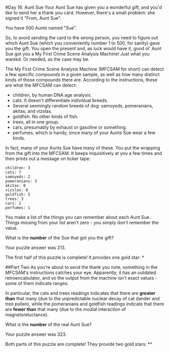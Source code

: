 #Day 16: Aunt Sue
Your Aunt Sue has given you a wonderful gift, and you'd like to send her a thank you card. However, there's a small problem: she signed it "From, Aunt Sue".

You have 500 Aunts named "Sue".

So, to avoid sending the card to the wrong person, you need to figure out which Aunt Sue (which you conveniently number 1 to 500, for sanity) gave you the gift. You open the present and, as luck would have it, good ol' Aunt Sue got you a My First Crime Scene Analysis Machine! Just what you wanted. Or needed, as the case may be.

The My First Crime Scene Analysis Machine (MFCSAM for short) can detect a few specific compounds in a given sample, as well as how many distinct kinds of those compounds there are. According to the instructions, these are what the MFCSAM can detect:

* children, by human DNA age analysis.
* cats. It doesn't differentiate individual breeds.
* Several seemingly random breeds of dog: samoyeds, pomeranians, akitas, and vizslas.
* goldfish. No other kinds of fish.
* trees, all in one group.
* cars, presumably by exhaust or gasoline or something.
* perfumes, which is handy, since many of your Aunts Sue wear a few kinds.

In fact, many of your Aunts Sue have many of these. You put the wrapping from the gift into the MFCSAM. It beeps inquisitively at you a few times and then prints out a message on ticker tape:
```
children: 3
cats: 7
samoyeds: 2
pomeranians: 3
akitas: 0
vizslas: 0
goldfish: 5
trees: 3
cars: 2
perfumes: 1
```
You make a list of the things you can remember about each Aunt Sue. Things missing from your list aren't zero - you simply don't remember the value.

What is the **number** of the Sue that got you the gift?

Your puzzle answer was 213.

The first half of this puzzle is complete! It provides one gold star: *

##Part Two
As you're about to send the thank you note, something in the MFCSAM's instructions catches your eye. Apparently, it 
has an outdated retroencabulator, and so the output from the machine isn't exact values - some of them indicate ranges.

In particular, the cats and trees readings indicates that there are **greater than** that many (due to the unpredictable 
nuclear decay of cat dander and tree pollen), while the pomeranians and goldfish readings indicate that there are 
**fewer than** that many (due to the modial interaction of magnetoreluctance).

What is the **number** of the real Aunt Sue?

Your puzzle answer was 323.

Both parts of this puzzle are complete! They provide two gold stars: **
